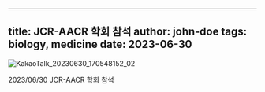 
---
title: JCR-AACR 학회 참석
author: john-doe
tags: biology, medicine
date: 2023-06-30
---
![KakaoTalk_20230630_170548152_02](https://github.com/NEXGEM/nexgem.github.io/assets/128671139/084920a8-a250-440b-95d7-39dfd8c07de8)

2023/06/30 JCR-AACR 학회 참석
